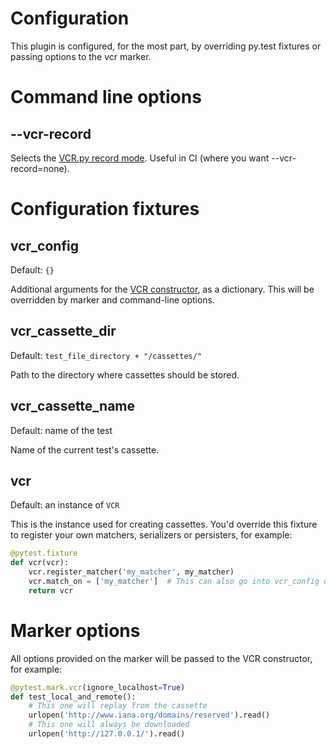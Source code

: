 # Configuration

This plugin is configured, for the most part, by overriding py.test fixtures
or passing options to the vcr marker.

# Command line options

## --vcr-record

Selects the [VCR.py record mode](http://vcrpy.readthedocs.io/en/latest/usage.html#record-modes).
Useful in CI (where you want --vcr-record=none).

# Configuration fixtures

## vcr_config

Default: `{}`

Additional arguments for the [VCR constructor](http://vcrpy.readthedocs.io/en/latest/configuration.html#configuration), as a dictionary.
This will be overridden by marker and command-line options.

## vcr_cassette_dir

Default: `test_file_directory + "/cassettes/"`

Path to the directory where cassettes should be stored.

## vcr_cassette_name

Default: name of the test

Name of the current test's cassette.

## vcr

Default: an instance of `VCR`

This is the instance used for creating cassettes.
You'd override this fixture to register your own matchers, serializers or persisters, for example:

```python
@pytest.fixture
def vcr(vcr):
    vcr.register_matcher('my_matcher', my_matcher)
    vcr.match_on = ['my_matcher']  # This can also go into vcr_config or marker kwargs
    return vcr
```


# Marker options
All options provided on the marker will be passed to the VCR constructor, for example:

```python
@pytest.mark.vcr(ignore_localhost=True)
def test_local_and_remote():
    # This one will replay from the cassette
    urlopen('http://www.iana.org/domains/reserved').read()
    # This one will always be downloaded
    urlopen('http://127.0.0.1/').read()
```
